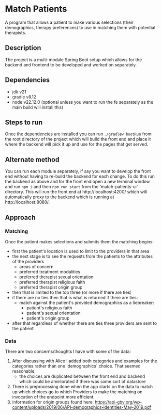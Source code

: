# Match Patients
A program that allows a patient to make various selections (their demographics, therapy preferences) to use in matching them with potential therapists.

## Description
The project is a multi-module Spring Boot setup which allows for the backend and frontend to be developed and worked on separately.

## Dependencies
- jdk v21
- gradle v8.12
- node v22.12.0 (optional unless you want to run the fe separately as the main build will install this)

## Steps to run
Once the dependencies are installed you can run `./gradlew bootRun` from the root directory of the project which will build the front end and place it where the backend will pick it up and use for the pages that get served.

## Alternate method
You can run each module separately, if say you want to develop the front end without having to re-build the backend for each change. To do this run the backend as above and for the front end open a new terminal window and run `npm i` and then `npm run start` from the 'match-patients-ui' directory. This will run the front end at http://localhost:4200/ which will automatically proxy to the backend which is running at http://localhost:8080/.

## Approach
### Matching
Once the patient makes selections and submits them the matching begins:
- first the patient's location is used to limit to the providers in that area
- the next stage is to see the requests from the patients to the attributes of the providers
  - areas of concern
  - preferred treatment modalities
  - preferred therapist sexual orientation
  - preferred therapist religious faith
  - preferred therapist origin group
- then that is limited to the top three (or more if there are ties)
- if there are no ties then that is what is returned if there are ties:
  - match against the patient's provided demographics as a tiebreaker:
    - patient's religious faith
    - patient's sexual orientation
    - patient's origin group
- after that regardless of whether there are ties three providers are sent to the patient
### Data
There are two concerns/thoughts I have with some of the data:
1. After discussing with Alice I added both categories and examples for the categories rather than one 'demographics' choice. That seemed reasonable.
   - the choices are duplicated between the front end and backend which could be ameliorated if there was some sort of datastore
2. There is preprocessing done when the app starts on the data to match up which choices go to which Providers to make the matching on invocation of the endpoint more efficient.
3. Information for origin groups found here: https://api-gbv.org/wp-content/uploads/2019/06/API-demographics-identities-May-2019.pdf
